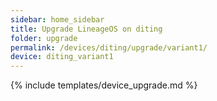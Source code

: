 ```yaml
---
sidebar: home_sidebar
title: Upgrade LineageOS on diting
folder: upgrade
permalink: /devices/diting/upgrade/variant1/
device: diting_variant1
---
```

{% include templates/device_upgrade.md %}
